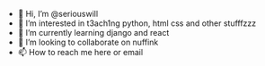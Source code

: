 - 👋 Hi, I’m @seriouswill
- 👀 I’m interested in t3ach1ng python, html css and other stufffzzz
- 🌱 I’m currently learning django and react
- 💞️ I’m looking to collaborate on nuffink
- 📫 How to reach me here or email 

<!---
seriouswill/seriouswill is a ✨ special ✨ repository because its `README.md` (this file) appears on your GitHub profile.
You can click the Preview link to take a look at your changes.
--->
